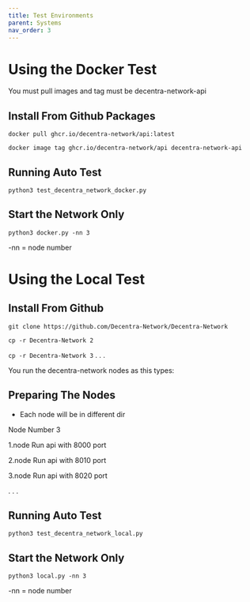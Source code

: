 ```yaml
---
title: Test Environments
parent: Systems
nav_order: 3
---
```


# Using the Docker Test
You must pull images and tag must be decentra-network-api

## Install From Github Packages
`docker pull ghcr.io/decentra-network/api:latest`

`docker image tag ghcr.io/decentra-network/api decentra-network-api`

## Running Auto Test

`python3 test_decentra_network_docker.py`

## Start the Network Only
`python3 docker.py -nn 3`

-nn = node number

# Using the Local Test

## Install From Github
`git clone https://github.com/Decentra-Network/Decentra-Network`

`cp -r Decentra-Network 2`

`cp -r Decentra-Network 3`
.
.
.

You run the decentra-network nodes as this types:
## Preparing The Nodes
* Each node will be in different dir

Node Number 3

1.node Run api with 8000 port

2.node Run api with 8010 port

3.node Run api with 8020 port

.
.
.

## Running Auto Test
`python3 test_decentra_network_local.py`

## Start the Network Only
`python3 local.py -nn 3`

-nn = node number
